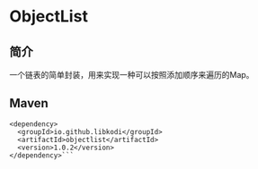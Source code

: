 # ObjectList

## 简介
一个链表的简单封装，用来实现一种可以按照添加顺序来遍历的Map。

## Maven
```
<dependency>
  <groupId>io.github.libkodi</groupId>
  <artifactId>objectlist</artifactId>
  <version>1.0.2</version>
</dependency>```



